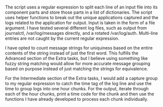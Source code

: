 The script uses a regular expression to split each line of an input file into its component parts and store those parts in a list of dictionaries. The script uses helper functions to break out the unique applications captured and the logs related to the application for output. Input is taken in the form of a file argument. I have tested several different log files, such as output from journalctl, /var/log/messages directly, and a rotated /var/log/auth. Multi-line entries are not caught by the current regular expression.

I have opted to count message strings for uniquiness based on the entire contents of the string instead of just the first word. This fulfills the Advanced section of the Extra tasks, but I believe using something like fuzzy string matching would allow for more accurate message grouping based on purpose instead of just matching the strings for equivalence.

For the Intermediate section of the Extra tasks, I would add a capture group to my regular expression to catch the time tag of the log line and use the time to group logs into one hour chunks. For the output, iterate through each of the hour chunks, print a time code for the chunk and then use the functions I have already developed to process each chunk individually.
